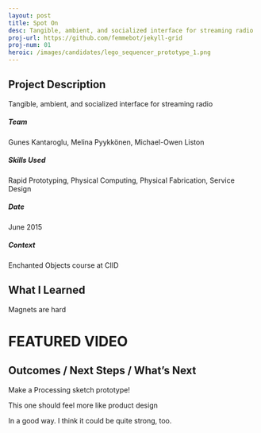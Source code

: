 ```yaml
---
layout: post
title: Spot On
desc: Tangible, ambient, and socialized interface for streaming radio 
proj-url: https://github.com/femmebot/jekyll-grid
proj-num: 01
heroic: /images/candidates/lego_sequencer_prototype_1.png
---
```


## Project Description
Tangible, ambient, and socialized interface for streaming radio 

##### Team
Gunes Kantaroglu, Melina Pyykkönen, Michael-Owen Liston

##### Skills Used
Rapid Prototyping, Physical Computing, Physical Fabrication, Service Design

##### Date
June 2015

##### Context
Enchanted Objects course at CIID

## What I Learned
Magnets are hard

# FEATURED VIDEO

## Outcomes / Next Steps / What’s Next
Make a Processing sketch prototype!

This one should feel more like product design

In a good way. I think it could be quite strong, too.